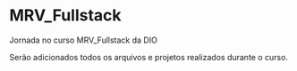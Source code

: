 # MRV_Fullstack
Jornada no curso MRV_Fullstack da DIO

Serão adicionados todos os arquivos e projetos realizados durante o curso.
